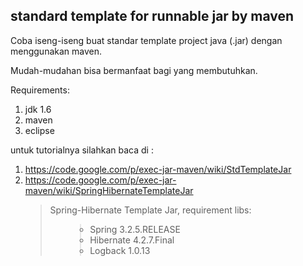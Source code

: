 ## standard template for runnable jar by maven ##

Coba iseng-iseng buat standar template project java (.jar) dengan menggunakan maven.

Mudah-mudahan bisa bermanfaat bagi yang membutuhkan.

Requirements:
<ol>
<li>jdk 1.6</li>
<li>maven</li>
<li>eclipse</li>
</ol>


untuk tutorialnya silahkan baca di :
<ol>
<li><a href='https://code.google.com/p/exec-jar-maven/wiki/StdTemplateJar'>https://code.google.com/p/exec-jar-maven/wiki/StdTemplateJar</a></li>
<li><a href='https://code.google.com/p/exec-jar-maven/wiki/SpringHibernateTemplateJar'>https://code.google.com/p/exec-jar-maven/wiki/SpringHibernateTemplateJar</a></li>
<blockquote>Spring-Hibernate Template Jar, requirement libs:<br>
<ul>
<blockquote><li>Spring 3.2.5.RELEASE</li>
<li>Hibernate 4.2.7.Final</li>
<li>Logback 1.0.13</li>
</blockquote></ul>
</ol>